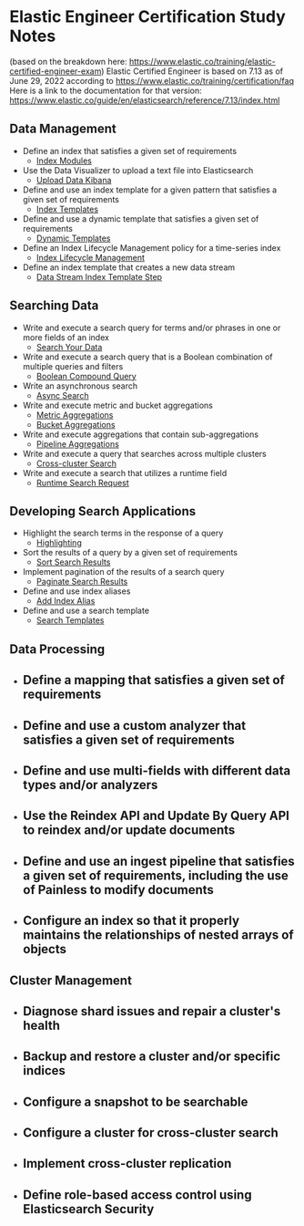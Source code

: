 # Elastic Engineer Certification Study Notes
(based on the breakdown here: https://www.elastic.co/training/elastic-certified-engineer-exam)
Elastic Certified Engineer is based on 7.13 as of June 29, 2022 according to https://www.elastic.co/training/certification/faq
Here is a link to the documentation for that version: https://www.elastic.co/guide/en/elasticsearch/reference/7.13/index.html

## Data Management

- Define an index that satisfies a given set of requirements
  - [Index Modules](https://www.elastic.co/guide/en/elasticsearch/reference/7.13/index-modules.html)
- Use the Data Visualizer to upload a text file into Elasticsearch
  - [Upload Data Kibana](https://www.elastic.co/guide/en/kibana/7.13/connect-to-elasticsearch.html#upload-data-kibana)
- Define and use an index template for a given pattern that satisfies a given set of requirements
  - [Index Templates](https://www.elastic.co/guide/en/elasticsearch/reference/7.13/index-templates.html)
- Define and use a dynamic template that satisfies a given set of requirements
  - [Dynamic Templates](https://www.elastic.co/guide/en/elasticsearch/reference/7.13/dynamic-templates.html)
- Define an Index Lifecycle Management policy for a time-series index
  - [Index Lifecycle Management](https://www.elastic.co/guide/en/elasticsearch/reference/7.13/index-lifecycle-management.html)
- Define an index template that creates a new data stream
  - [Data Stream Index Template Step](https://www.elastic.co/guide/en/elasticsearch/reference/7.13/set-up-a-data-stream.html#create-index-template)

## Searching Data

- Write and execute a search query for terms and/or phrases in one or more fields of an index
  - [Search Your Data](https://www.elastic.co/guide/en/elasticsearch/reference/7.13/search-your-data.html)
- Write and execute a search query that is a Boolean combination of multiple queries and filters
  - [Boolean Compound Query](https://www.elastic.co/guide/en/elasticsearch/reference/7.13/query-dsl-bool-query.html)
- Write an asynchronous search
  - [Async Search](https://www.elastic.co/guide/en/elasticsearch/reference/7.13/async-search.html)
- Write and execute metric and bucket aggregations
  - [Metric Aggregations](https://www.elastic.co/guide/en/elasticsearch/reference/7.13/search-aggregations-metrics.html)
  - [Bucket Aggregations](https://www.elastic.co/guide/en/elasticsearch/reference/7.13/search-aggregations-bucket.html)
- Write and execute aggregations that contain sub-aggregations
  - [Pipeline Aggregations](https://www.elastic.co/guide/en/elasticsearch/reference/7.13/search-aggregations-pipeline.html)
- Write and execute a query that searches across multiple clusters
  - [Cross-cluster Search](https://www.elastic.co/guide/en/elasticsearch/reference/7.13/modules-cross-cluster-search.html)
- Write and execute a search that utilizes a runtime field
  - [Runtime Search Request](https://www.elastic.co/guide/en/elasticsearch/reference/7.13/runtime-search-request.html)

## Developing Search Applications

- Highlight the search terms in the response of a query
  - [Highlighting](https://www.elastic.co/guide/en/elasticsearch/reference/7.13/highlighting.html)
- Sort the results of a query by a given set of requirements
  - [Sort Search Results](https://www.elastic.co/guide/en/elasticsearch/reference/7.13/sort-search-results.html)
- Implement pagination of the results of a search query
  - [Paginate Search Results](https://www.elastic.co/guide/en/elasticsearch/reference/7.13/paginate-search-results.html)
- Define and use index aliases
  - [Add Index Alias](https://www.elastic.co/guide/en/elasticsearch/reference/7.13/indices-add-alias.html)
- Define and use a search template
  - [Search Templates](https://www.elastic.co/guide/en/elasticsearch/reference/7.13/search-template.html)

## Data Processing

- Define a mapping that satisfies a given set of requirements
  - 
- Define and use a custom analyzer that satisfies a given set of requirements
  - 
- Define and use multi-fields with different data types and/or analyzers
  - 
- Use the Reindex API and Update By Query API to reindex and/or update documents
  - 
- Define and use an ingest pipeline that satisfies a given set of requirements, including the use of Painless to modify documents
  - 
- Configure an index so that it properly maintains the relationships of nested arrays of objects
  - 

## Cluster Management

- Diagnose shard issues and repair a cluster's health
  - 
- Backup and restore a cluster and/or specific indices
  - 
- Configure a snapshot to be searchable
  - 
- Configure a cluster for cross-cluster search
  - 
- Implement cross-cluster replication
  - 
- Define role-based access control using Elasticsearch Security
  - 
